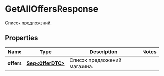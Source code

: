

# GetAllOffersResponse

Список предложений.

## Properties

Name | Type | Description | Notes
------------ | ------------- | ------------- | -------------
**offers** | [**Seq&lt;OfferDTO&gt;**](OfferDTO.md) | Список предложений магазина. | 



